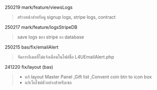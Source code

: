 250219 mark/feature/viewsLogs
>สร้างหน้าสำหรับดู signup logs, stripe logs, contract

250217 mark/feature/logsStripeDB
>save logs ของ stripe ลง database

250215 bas/fix/emailAlert
>จัดการอีเมลที่ไม่แจ้งเตือนในไฟล์ชื่อ L4UEmailAlert.php

241220 fix/layout (bas)
>- แก้ layout Master Panel ,Gift list ,Convent coin btn to icon box 
>- แก้เว็บไซต์ตัวอย่างสำหรับเซล